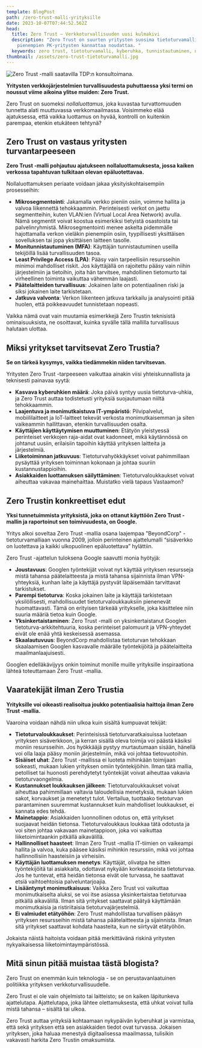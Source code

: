 ```yaml
---
template: BlogPost
path: /zero-trust-malli-yrityksille
date: 2023-10-07T07:44:52.562Z
head:
  title: Zero Trust – Verkkoturvallisuuden uusi kulmakivi
  description: "Zero Trust on suurten yritysten suosima tietoturvamalli, jota myös
    pienempien PK-yritysten kannattaa noudattaa. "
  keywords: zero trust, tietoturvamalli, kyberuhka, tunnistautuminen, nollaluottamus
thumbnail: /assets/zero-trust-tietoturvamalli.jpg
---
```

![Zero Trust -malli saatavilla TDP:n konsultoimana.](/assets/zero-trust-tietoturvamalli.jpg)

**Yritysten verkkojärjestelmien turvallisuudesta puhuttaessa yksi termi on noussut viime aikoina ylitse muiden: Zero Trust.** 

Zero Trust on suomeksi *nollaluottamus*, joka kuvastaa turvattomuuden tunnetta alati muuttuvassa verkkomaailmassa. Voisimmeko elää ajatuksessa, että vaikka luottamus on hyvää, kontrolli on kuitenkin parempaa, etenkin etukäteen tehtynä?

## Zero Trust on vastaus yritysten turvantarpeeseen

**Zero Trust -malli pohjautuu ajatukseen nollaluottamuksesta, jossa kaiken verkossa tapahtuvan tulkitaan olevan epäluotettavaa.** 

Nollaluottamuksen periaate voidaan jakaa yksityiskohtaisempiin prosesseihin:

* **Mikrosegmentointi**: Jakamalla verkko pieniin osiin, voimme hallita ja valvoa liikennettä tehokkaammin. Perinteisesti verkot on jaettu segmentteihin, kuten VLAN:ien (Virtual Local Area Network) avulla. Nämä segmentit voivat koostua esimerkiksi tietyistä osastoista tai palvelinryhmistä. Mikrosegmentointi menee askelta pidemmälle hajottamalla verkon vieläkin pienempiin osiin, tyypillisesti yksittäisen sovelluksen tai jopa yksittäisen laitteen tasolle.
* **Monitunnistautuminen (MFA)**: Käyttäjän tunnistautuminen useilla tekijöillä lisää turvallisuuden tasoa.
* **Least Privilege Access (LPA)**: Pääsy vain tarpeellisiin resursseihin minimoi mahdolliset riskit. Jos käyttäjällä on rajoitettu pääsy vain niihin järjestelmiin ja tietoihin, joita hän tarvitsee, mahdollinen tietomurto tai virheellinen toiminta vaikuttaa vähemmän laajasti.
* **Päätelaitteiden turvallisuus**: Jokainen laite on potentiaalinen riski ja siksi jokainen laite tarkistetaan.
* **Jatkuva valvonta**: Verkon liikenteen jatkuva tarkkailu ja analysointi pitää huolen, että poikkeavuudet tunnistetaan nopeasti.

Vaikka nämä ovat vain muutamia esimerkkejä Zero Trustin teknisistä ominaisuuksista, ne osoittavat, kuinka syvälle tällä mallilla turvallisuus halutaan ulottaa.

## Miksi yritykset tarvitsevat Zero Trustia?

**Se on tärkeä kysymys, vaikka tiedämmekin niiden tarvitsevan.** 

Yritysten Zero Trust -tarpeeseen vaikuttaa ainakin viisi yhteiskunnallista ja teknisesti painavaa syytä: 

* **Kasvava kyberuhkien määrä**: Joka päivä syntyy uusia tietoturva-uhkia, ja Zero Trust auttaa todistetusti yrityksiä suojautumaan niiltä tehokkaammin.
* **Laajentuva ja monimutkaistuva IT-ympäristö**: Pilvipalvelut, mobiililaitteet ja IoT-laitteet tekevät verkosta monimutkaisemman ja siten vaikeammin hallittavan, etenkin turvallisuuden osalta.
* **Käyttäjien käyttäytymisen muuttuminen**: Etätyön yleistyessä perinteiset verkkojen raja-aidat ovat kadonneet, mikä käytännössä on johtanut uusiin, erilaisiin tapoihin käyttää yrityksen laitteita ja järjestelmiä.
* **Liiketoiminnan jatkuvuus**: Tietoturvahyökkäykset voivat pahimmillaan pysäyttää yrityksen toiminnan kokonaan ja johtaa suuriin kustannustappioihin.
* **Asiakkaiden luottamuksen säilyttäminen**: Tietoturvaloukkaukset voivat aiheuttaa vakavaa mainehaittaa. Muistatko vielä tapaus Vastaamon?

## Zero Trustin konkreettiset edut

**Yksi tunnetuimmista yrityksistä, joka on ottanut käyttöön Zero Trust -mallin ja raportoinut sen toimivuudesta, on Google.** 

Yritys alkoi soveltaa Zero Trust -mallia osana laajempaa "BeyondCorp" -tietoturvamalliaan vuonna 2009, jolloin perinteinen ajattelumalli “sisäverkko on luotettava ja kaikki ulkopuolinen epäluotettava” hylättiin. 

Zero Trust -ajattelun tuloksena Google saavutti monia hyötyjä:

* **Joustavuus**: Googlen työntekijät voivat nyt käyttää yrityksen resursseja mistä tahansa päätelaitteesta ja mistä tahansa sijainnista ilman VPN-yhteyksiä, kunhan laite ja käyttäjä pystyvät läpäisemään tarvittavat tarkistukset.
* **Parempi tietoturva**: Koska jokainen laite ja käyttäjä tarkistetaan yksilöllisesti, mahdollisuudet tietoturvaloukkauksiin pienenevät huomattavasti. Tämä on erityisen tärkeää yritykselle, joka käsittelee niin suuria määriä tietoa kuin Google.
* **Yksinkertaistaminen**: Zero Trust -malli on yksinkertaistanut Googlen tietoturva-arkkitehtuuria, koska perinteiset palomuurit ja VPN-yhteydet eivät ole enää yhtä keskeisessä asemassa.
* **Skaalautuvuus**: BeyondCorp mahdollistaa tietoturvan tehokkaan skaalaamisen Googlen kasvavalle määrälle työntekijöitä ja päätelaitteita maailmanlaajuisesti.

Googlen edelläkävijyys onkin toiminut monille muille yrityksille inspiraationa lähteä toteuttamaan Zero Trust -mallia.

## Vaaratekijät ilman Zero Trustia

**Yrityksille voi oikeasti realisoitua joukko potentiaalisia haittoja ilman Zero Trust -mallia.**

Vaaroina voidaan nähdä niin ulkoa kuin sisältä kumpuavat tekijät:

* **Tietoturvaloukkaukset**: Perinteisissä tietoturvaratkaisuissa luotetaan yrityksen sisäverkkoon, ja kerran sisällä oleva toimija voi päästä käsiksi moniin resursseihin. Jos hyökkääjä pystyy murtautumaan sisään, hänellä voi olla laaja pääsy moniin järjestelmiin, mikä voi johtaa tietovuotoihin.
* **Sisäiset uhat**: Zero Trust -mallissa ei luoteta mihinkään toimijaan sokeasti, mukaan lukien yrityksen omiin työntekijöihin. Ilman tätä mallia, petolliset tai huonosti perehdytetyt työntekijät voivat aiheuttaa vakavia tietoturvaongelmia.
* **Kustannukset loukkauksen jälkeen**: Tietoturvaloukkaukset voivat aiheuttaa pahimmillaan valtavia taloudellisia menetyksiä, mukaan lukien sakot, korvaukset ja menetetyt tulot. Vertailua, tuottaako tietoturvan parantaminen suuremmat kustannukset kuin mahdolliset loukkaukset, ei kannata edes tehdä.
* **Mainetappio**: Asiakkaiden luonnollinen odotus on, että yritykset suojaavat heidän tietonsa. Tietoturvaloukkaus loukkaa tätä odotusta ja voi siten johtaa vakavaan mainetappioon, joka voi vaikuttaa liiketoimintaankin pitkällä aikavälillä.
* **Hallinnolliset haasteet**: Ilman Zero Trust -mallia IT-tiimien on vaikeampi hallita ja valvoa, kuka pääsee käsiksi mihinkin resurssiin, mikä voi johtaa hallinnollisiin haasteisiin ja virheisiin.
* **Käyttäjän luottamuksen menetys**: Käyttäjät, olivatpa he sitten työntekijöitä tai asiakkaita, odottavat nykyään korkeatasoista tietoturvaa. Jos he tuntevat, että heidän tietonsa eivät ole turvassa, he saattavat etsiä vaihtoehtoisia palveluntarjoajia.
* **Lisääntynyt monimutkaisuus**: Vaikka Zero Trust voi vaikuttaa monimutkaiselta aluksi, se voi itse asiassa yksinkertaistaa tietoturvaa pitkällä aikavälillä. Ilman sitä yritykset saattavat päätyä käyttämään monimutkaisia ja ristiriitaisia tietoturvajärjestelmiä.
* **Ei valmiudet etätyöhön**: Zero Trust mahdollistaa turvallisen pääsyn yrityksen resursseihin mistä tahansa päätelaitteesta ja sijainnista. Ilman sitä yritykset saattavat kohdata haasteita, kun ne siirtyvät etätyöhön.

Jokaista näistä haitoista voidaan pitää merkittävänä riskinä yritysten nykyaikaisessa liiketoimintaympäristössä.

## Mitä sinun pitää muistaa tästä blogista?

Zero Trust on enemmän kuin teknologia - se on perustavanlaatuinen politiikka yrityksen verkkoturvallisuudelle.

Zero Trust ei ole vain ohjelmisto tai laitteisto; se on kaiken läpitunkeva ajattelutapa. Ajattelutapa, joka lähtee olettamuksesta, että uhkat voivat tulla mistä tahansa – sisältä tai ulkoa. 

Zero Trust auttaa yrityksiä kohtaamaan nykypäivän kyberuhkat ja varmistaa, että sekä yrityksen että sen asiakkaiden tiedot ovat turvassa. Jokaisen yrityksen, joka haluaa menestyä digitaalisessa maailmassa, tulisikin vakavasti harkita Zero Trustin omaksumista.